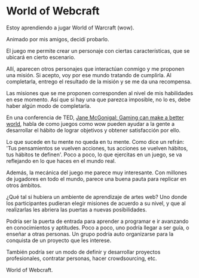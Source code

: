 # World of Webcraft

Estoy aprendiendo a jugar World of Warcraft (wow).

Animado por mis amigos, decidí probarlo.

El juego me permite crear un personaje con ciertas características, que se ubicará en cierto escenario.

Allí, aparecen otros personajes que interactúan conmigo y me proponen una misión. Si acepto, voy por ese mundo tratando de cumplirla. Al completarla, entrego el resultado de la misión y se me da una recompensa.

Las misiones que se me proponen corresponden al nivel de mis habilidades en ese momento. Así que si hay una que parezca imposible, no lo es, debe haber algún modo de completarla.

En una conferencia de TED, [Jane McGonigal: Gaming can make a better world](http://www.ted.com/talks/jane_mcgonigal_gaming_can_make_a_better_world), habla de como juegos como wow pueden ayudar a la gente a desarrollar el hábito de lograr objetivos y obtener satisfacción por ello.

Lo que sucede en tu mente no queda en tu mente. Como dice un refrán: 'Tus pensamientos se vuelven acciones, tus acciones se vuelven hábitos, tus hábitos te definen'. Poco a poco, lo que ejercitas en un juego, se va reflejando en lo que haces en el mundo real.

Además, la mecánica del juego me parece muy interesante. Con millones de jugadores en todo el mundo, parece una buena pauta para replicar en otros ámbitos.

¿Qué tal si hubiera un ambiente de aprendizaje de artes web? Uno donde los participantes pudieran elegir misiones de acuerdo a su nivel, y que al realizarlas les abriera las puertas a nuevas posibilidades.

Podría ser la puerta de entrada para aprender a programar e ir avanzando en conocimientos y aptitudes. Poco a poco, uno podría llegar a ser guía, o enseñar a otras personas. Un grupo podría auto organizarse para la conquista de un proyecto que les interese.

También podría ser un modo de definir y desarrollar proyectos profesionales, contratar personas, hacer crowdsourcing, etc.

World of Webcraft.
